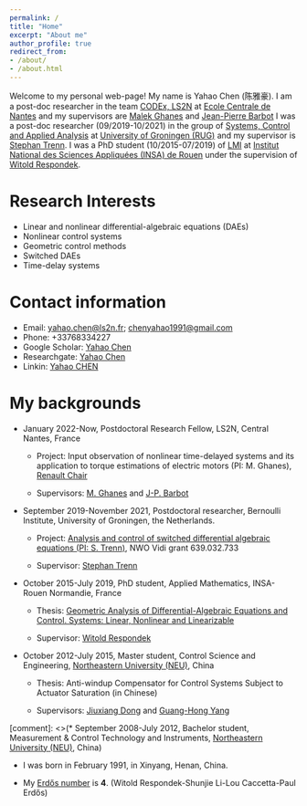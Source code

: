 ```yaml
---
permalink: /
title: "Home"
excerpt: "About me"
author_profile: true
redirect_from: 
- /about/
- /about.html
---
```


Welcome to my personal web-page! My name is Yahao Chen (陈雅豪).  I am a post-doc  researcher in the team [CODEx, LS2N](https://www.ls2n.fr/equipe/codex/) at [Ecole Centrale de Nantes](https://www.ec-nantes.fr/english-version) and my supervisors are [Malek Ghanes](https://scholar.google.com/citations?user=SkrL_TYAAAAJ&hl=en&oi=ao) and [Jean-Pierre Barbot](https://scholar.google.com/citations?user=MKZlpIUAAAAJ&hl=en&oi=ao)
I was a post-doc researcher (09/2019-10/2021) in the group of [Systems, Control and Applied Analysis](https://www.rug.nl/staff/departments/11710) at [University of Groningen (RUG)](https://www.rug.nl/) and my supervisor is [Stephan Trenn](https://stephantrenn.net/). I was a PhD student (10/2015-07/2019) of [LMI](http://lmi.insa-rouen.fr/) at [Institut National des Sciences Appliquées (INSA) de Rouen](https://www.insa-rouen.fr/) under the supervision of [Witold Respondek](http://lmi.insa-rouen.fr/9-membres/professeurs/19-respondek-witold.html).

Research Interests
======
* Linear and nonlinear differential-algebraic equations (DAEs)
* Nonlinear control systems
* Geometric control methods
* Switched DAEs
* Time-delay systems

Contact information
======
* Email: yahao.chen@ls2n.fr;  chenyahao1991@gmail.com
* Phone: +33768334227
* Google Scholar: [Yahao Chen](https://scholar.google.com/citations?user=HYx4khcAAAAJ&hl=en&oi=ao)
* Researchgate:  [Yahao Chen](https://www.researchgate.net/profile/Yahao-Chen)
* Linkin: [Yahao CHEN](https://www.linkedin.com/in/%E9%9B%85%E8%B1%AA-%E9%99%88-81639113a/)

My backgrounds
======
* January 2022-Now, Postdoctoral Research Fellow, LS2N, Central Nantes, France

    - Project: Input observation of nonlinear time-delayed systems and its application
to torque estimations of electric motors  (PI: M. Ghanes), [Renault Chair](https://renault-chair.ec-nantes.fr/)

    - Supervisors: [M. Ghanes](https://scholar.google.com/citations?user=SkrL_TYAAAAJ&hl=en&oi=ao) and [J-P. Barbot](https://scholar.google.com/citations?user=MKZlpIUAAAAJ&hl=en&oi=ao)

* September 2019-November 2021, Postdoctoral researcher, Bernoulli Institute, University of Groningen, the Netherlands.

    - Project: [Analysis and control of switched differential algebraic equations  (PI: S. Trenn)](https://stephantrenn.net/analysis-and-control-of-switched-differential-algebraic-equations/), NWO Vidi grant 639.032.733

    - Supervisor: [Stephan Trenn](https://stephantrenn.net/)

* October 2015-July 2019,  PhD student, Applied Mathematics, INSA-Rouen Normandie, France

    - Thesis: [Geometric Analysis of Differential-Algebraic Equations and Control. Systems: Linear, Nonlinear and Linearizable](https://www.theses.fr/2019NORMIR04.pdf)

    - Supervisor: [Witold Respondek](http://lmi.insa-rouen.fr/9-membres/professeurs/19-respondek-witold.html)

* October 2012-July 2015, Master student, Control Science and Engineering, [Northeastern University (NEU)](http://english.neu.edu.cn/), China

    - Thesis: Anti-windup Compensator for Control Systems Subject to Actuator Saturation (in Chinese)

    - Supervisors: [Jiuxiang Dong](http://faculty.neu.edu.cn/ise/dongjiuxiang/DongHomePage.htm) and [Guang-Hong Yang](http://faculty.neu.edu.cn/ise/yangguanghong/) 

[comment]: <>(* September 2008-July 2012, Bachelor student, Measurement & Control Technology and Instruments, [Northeastern University (NEU)](http://english.neu.edu.cn/), China)

* I was born in February 1991, in Xinyang, Henan, China. 

* My [Erdős number](https://en.wikipedia.org/wiki/Erd%C5%91s_number) is **4**. (Witold Respondek-Shunjie Li-Lou Caccetta-Paul Erdős)
